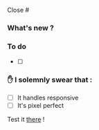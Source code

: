 Close #

### What's new ?


### To do
- [ ] 

### ✋ I solemnly swear that :
- [ ] It handles responsive
- [ ] It's pixel perfect

Test it [there]() !
